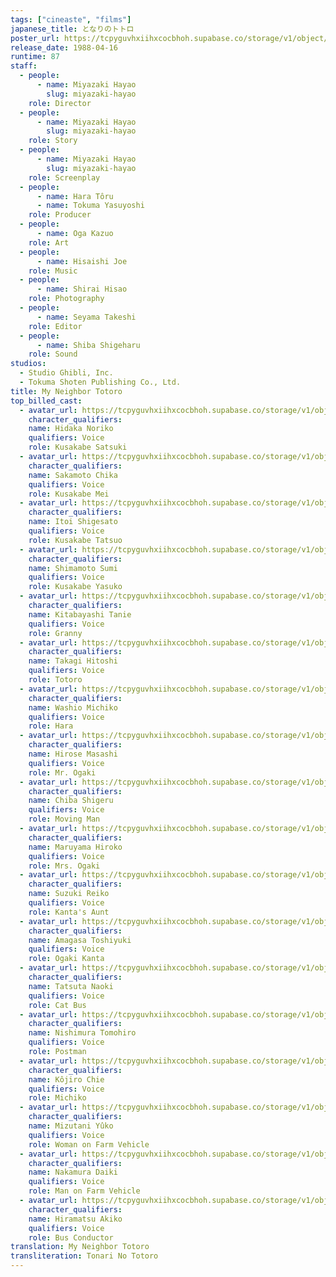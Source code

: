 ```yaml
---
tags: ["cineaste", "films"]
japanese_title: となりのトトロ
poster_url: https://tcpyguvhxiihxcocbhoh.supabase.co/storage/v1/object/public/godzilla-cineaste-public/content/films/my-neighbor-totoro-1988/posters/my-neighbor-totoro-1988.jpg
release_date: 1988-04-16
runtime: 87
staff:
  - people:
      - name: Miyazaki Hayao
        slug: miyazaki-hayao
    role: Director
  - people:
      - name: Miyazaki Hayao
        slug: miyazaki-hayao
    role: Story
  - people:
      - name: Miyazaki Hayao
        slug: miyazaki-hayao
    role: Screenplay
  - people:
      - name: Hara Tôru
      - name: Tokuma Yasuyoshi
    role: Producer
  - people:
      - name: Oga Kazuo
    role: Art
  - people:
      - name: Hisaishi Joe
    role: Music
  - people:
      - name: Shirai Hisao
    role: Photography
  - people:
      - name: Seyama Takeshi
    role: Editor
  - people:
      - name: Shiba Shigeharu
    role: Sound
studios:
  - Studio Ghibli, Inc.
  - Tokuma Shoten Publishing Co., Ltd.
title: My Neighbor Totoro
top_billed_cast:
  - avatar_url: https://tcpyguvhxiihxcocbhoh.supabase.co/storage/v1/object/public/godzilla-cineaste-public/content/films/my-neighbor-totoro-1988/cast-avatars/noriko-hidaka-0.jpg
    character_qualifiers:
    name: Hidaka Noriko
    qualifiers: Voice
    role: Kusakabe Satsuki
  - avatar_url: https://tcpyguvhxiihxcocbhoh.supabase.co/storage/v1/object/public/godzilla-cineaste-public/content/films/my-neighbor-totoro-1988/cast-avatars/chika-sakamoto-0.jpg
    character_qualifiers:
    name: Sakamoto Chika
    qualifiers: Voice
    role: Kusakabe Mei
  - avatar_url: https://tcpyguvhxiihxcocbhoh.supabase.co/storage/v1/object/public/godzilla-cineaste-public/content/films/my-neighbor-totoro-1988/cast-avatars/shigesato-itoi-0.jpg
    character_qualifiers:
    name: Itoi Shigesato
    qualifiers: Voice
    role: Kusakabe Tatsuo
  - avatar_url: https://tcpyguvhxiihxcocbhoh.supabase.co/storage/v1/object/public/godzilla-cineaste-public/content/films/my-neighbor-totoro-1988/cast-avatars/sumi-shimamoto-0.jpg
    character_qualifiers:
    name: Shimamoto Sumi
    qualifiers: Voice
    role: Kusakabe Yasuko
  - avatar_url: https://tcpyguvhxiihxcocbhoh.supabase.co/storage/v1/object/public/godzilla-cineaste-public/content/films/my-neighbor-totoro-1988/cast-avatars/tanie-kitabayashi-0.jpg
    character_qualifiers:
    name: Kitabayashi Tanie
    qualifiers: Voice
    role: Granny
  - avatar_url: https://tcpyguvhxiihxcocbhoh.supabase.co/storage/v1/object/public/godzilla-cineaste-public/content/films/my-neighbor-totoro-1988/cast-avatars/hitoshi-takagi-0.jpg
    character_qualifiers:
    name: Takagi Hitoshi
    qualifiers: Voice
    role: Totoro
  - avatar_url: https://tcpyguvhxiihxcocbhoh.supabase.co/storage/v1/object/public/godzilla-cineaste-public/content/films/my-neighbor-totoro-1988/cast-avatars/michiko-washio-0.jpg
    character_qualifiers:
    name: Washio Michiko
    qualifiers: Voice
    role: Hara
  - avatar_url: https://tcpyguvhxiihxcocbhoh.supabase.co/storage/v1/object/public/godzilla-cineaste-public/content/films/my-neighbor-totoro-1988/cast-avatars/masashi-hirose-0.jpg
    character_qualifiers:
    name: Hirose Masashi
    qualifiers: Voice
    role: Mr. Ogaki
  - avatar_url: https://tcpyguvhxiihxcocbhoh.supabase.co/storage/v1/object/public/godzilla-cineaste-public/content/films/my-neighbor-totoro-1988/cast-avatars/shigeru-chiba-0.jpg
    character_qualifiers:
    name: Chiba Shigeru
    qualifiers: Voice
    role: Moving Man
  - avatar_url: https://tcpyguvhxiihxcocbhoh.supabase.co/storage/v1/object/public/godzilla-cineaste-public/content/films/my-neighbor-totoro-1988/cast-avatars/hiroko-maruyama-0.jpg
    character_qualifiers:
    name: Maruyama Hiroko
    qualifiers: Voice
    role: Mrs. Ogaki
  - avatar_url: https://tcpyguvhxiihxcocbhoh.supabase.co/storage/v1/object/public/godzilla-cineaste-public/content/films/my-neighbor-totoro-1988/cast-avatars/reiko-suzuki-0.jpg
    character_qualifiers:
    name: Suzuki Reiko
    qualifiers: Voice
    role: Kanta's Aunt
  - avatar_url: https://tcpyguvhxiihxcocbhoh.supabase.co/storage/v1/object/public/godzilla-cineaste-public/content/films/my-neighbor-totoro-1988/cast-avatars/toshiyuki-amagaki-0.jpg
    character_qualifiers:
    name: Amagasa Toshiyuki
    qualifiers: Voice
    role: Ogaki Kanta
  - avatar_url: https://tcpyguvhxiihxcocbhoh.supabase.co/storage/v1/object/public/godzilla-cineaste-public/content/films/my-neighbor-totoro-1988/cast-avatars/naoki-tatsuta-0.jpg
    character_qualifiers:
    name: Tatsuta Naoki
    qualifiers: Voice
    role: Cat Bus
  - avatar_url: https://tcpyguvhxiihxcocbhoh.supabase.co/storage/v1/object/public/godzilla-cineaste-public/content/films/my-neighbor-totoro-1988/cast-avatars/tomohiro-nishimura-0.jpg
    character_qualifiers:
    name: Nishimura Tomohiro
    qualifiers: Voice
    role: Postman
  - avatar_url: https://tcpyguvhxiihxcocbhoh.supabase.co/storage/v1/object/public/godzilla-cineaste-public/content/films/my-neighbor-totoro-1988/cast-avatars/chie-kojiro-0.jpg
    character_qualifiers:
    name: Kôjiro Chie
    qualifiers: Voice
    role: Michiko
  - avatar_url: https://tcpyguvhxiihxcocbhoh.supabase.co/storage/v1/object/public/godzilla-cineaste-public/content/films/my-neighbor-totoro-1988/cast-avatars/yuko-mizutani-0.jpg
    character_qualifiers:
    name: Mizutani Yûko
    qualifiers: Voice
    role: Woman on Farm Vehicle
  - avatar_url: https://tcpyguvhxiihxcocbhoh.supabase.co/storage/v1/object/public/godzilla-cineaste-public/content/films/my-neighbor-totoro-1988/cast-avatars/daichi-nakamura-0.jpg
    character_qualifiers:
    name: Nakamura Daiki
    qualifiers: Voice
    role: Man on Farm Vehicle
  - avatar_url: https://tcpyguvhxiihxcocbhoh.supabase.co/storage/v1/object/public/godzilla-cineaste-public/content/films/my-neighbor-totoro-1988/cast-avatars/akiko-hiramatsu-0.jpg
    character_qualifiers:
    name: Hiramatsu Akiko
    qualifiers: Voice
    role: Bus Conductor
translation: My Neighbor Totoro
transliteration: Tonari No Totoro
---
```

